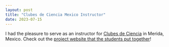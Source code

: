 ```yaml
---
layout: post
title: "Clubes de Ciencia Mexico Instructor"
date: 2023-07-15
---
```


I had the pleasure to serve as an instructor for [Clubes de Ciencia](https://clubesdeciencia.mx) in Merida, Mexico. Check out the [project website that the students put together](https://sites.google.com/view/hablando-con-la-maquina-cdcmx/miembros-del-club?authuser=1)!
